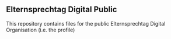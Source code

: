 ## Elternsprechtag Digital Public

This repository contains files for the public Elternsprechtag Digital Organisation (i.e. the profile)
